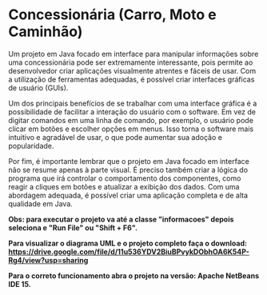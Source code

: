 # Concessionária (Carro, Moto e Caminhão)

Um projeto em Java focado em interface para manipular informações sobre uma concessionária pode ser extremamente interessante, pois permite ao desenvolvedor criar aplicações visualmente atrentes e fáceis de usar. Com a utilização de ferramentas adequadas, é possível criar interfaces gráficas de usuário (GUIs).

Um dos principais benefícios de se trabalhar com uma interface gráfica é a possibilidade de facilitar a interação do usuário com o software. Em vez de digitar comandos em uma linha de comando, por exemplo, o usuário pode clicar em botões e escolher opções em menus. Isso torna o software mais intuitivo e agradável de usar, o que pode aumentar sua adoção e popularidade.

Por fim, é importante lembrar que o projeto em Java focado em interface não se resume apenas à parte visual. É preciso também criar a lógica do programa que irá controlar o comportamento dos componentes, como reagir a cliques em botões e atualizar a exibição dos dados. Com uma abordagem adequada, é possível criar uma aplicação completa e de alta qualidade em Java.

<strong>Obs: para executar o projeto va até a classe "informacoes" depois seleciona e "Run File" ou "Shift + F6".</strong>

<strong>Para visualizar o diagrama UML e o projeto completo faça o download: https://drive.google.com/file/d/11u536YDV2BiuBPvykDObhOA6K54P-Rg4/view?usp=sharing</strong>

<strong>Para o correto funcionamento abra o projeto na versão:
Apache NetBeans IDE 15.</strong>
